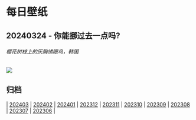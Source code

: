 # 每日壁纸

## 20240324 - 你能挪过去一点吗?

###### 樱花树枝上的灰胸绣眼鸟，韩国

![](https://www.bing.com/th?id=OHR.WhiteEyes_ZH-CN1130380430_UHD.jpg)

## 归档

| [202403](/202403/README.md)
| [202402](/202402/README.md)
| [202401](/202401/README.md)
| [202312](/202312/README.md)
| [202311](/202311/README.md)
| [202310](/202310/README.md)
| [202309](/202309/README.md)
| [202308](/202308/README.md)
| [202307](/202307/README.md)
| [202306](/202306/README.md)
|